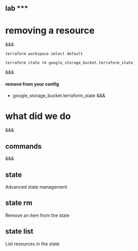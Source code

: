 <!-- .slide: data-background="#b50152" -->
## lab ***
# removing a resource
&&&
```
terraform workspace select default
```

```
terraform state rm google_storage_bucket.terraform_state
```
&&&
#### remove from your config
 - google_storage_bucket.terraform_state
&&&

# what did we do
&&&
## commands
&&&

## state
 Advanced state management<!-- .element: class="fragment" -->

## state rm <!-- .element: class="fragment" -->
 Remove an item from the state <!-- .element: class="fragment" -->

## state list <!-- .element: class="fragment" -->
  List resources in the state <!-- .element: class="fragment" -->
